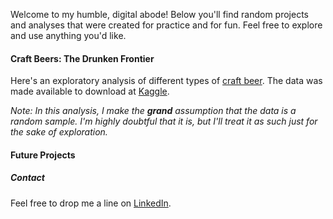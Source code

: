 
Welcome to my humble, digital abode! Below you'll find random projects and analyses that were created for practice and for fun.  Feel free to explore and use anything you'd like.

#### Craft Beers: The Drunken Frontier

Here's an exploratory analysis of different types of [craft beer](Beer_Analysis.html).  The data was made available to download at [Kaggle](https://www.kaggle.com/nickhould/craft-cans).

_Note: In this analysis, I make the **grand** assumption that the data is a random sample. I'm highly doubtful that it is, but I'll treat it as such just for the sake of exploration._

#### Future Projects

##### Contact

Feel free to drop me a line on [LinkedIn](https://www.linkedin.com/in/william-raikes-81508448).


